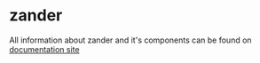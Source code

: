 # zander
All information about zander and it's components can be found on [documentation site](https://zanderdocs.benrobson.me)
